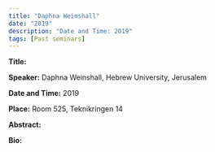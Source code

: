 ```yaml
---
title: "Daphna Weinshall"
date: "2019"
description: "Date and Time: 2019"
tags: [Past seminars]
---
```


**Title:** 

**Speaker:** Daphna Weinshall, Hebrew University, Jerusalem

**Date and Time:** 2019

**Place:** Room 525, Teknikringen 14

**Abstract:** 

**Bio:** 